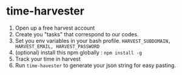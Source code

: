 time-harvester
==============

1. Open up a free harvest account
1. Create you "tasks" that correspond to our codes.
1. Set you env variables in your bash profile.
`
HARVEST_SUBDOMAIN,
HARVEST_EMAIL,
HARVEST_PASSWORD
`
1. (optional) install this npm globally : `npm install -g`
1. Track your time in harvest 
1. Run `time-havester` to generate your json string for easy pasting.